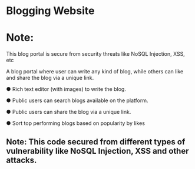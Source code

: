 # Blogging Website

# Note:

This blog portal is secure from security threats like NoSQL Injection, XSS, etc

A blog portal where user can write any kind of blog, while others can like and share the blog
via a unique link.


● Rich text editor (with images) to write the blog.

● Public users can search blogs available on the platform.

● Public users can share the blog via a unique link.

● Sort top performing blogs based on popularity by likes

## Note: This code secured from different types of vulnerability like NoSQL Injection, XSS and other attacks.
